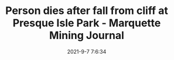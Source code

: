 ---
"title": "Person dies after fall from cliff at Presque Isle Park - Marquette Mining Journal"
"date": "2021-9-7 7:6:34"
"feed_name": "GOOGLENEWSMINING"
"feed_website": "https://news.google.com/search?q=mining%2Bincident&hl=en-US&gl=US&ceid=US:en"
"feed_rss": "https://news.google.com/rss/search?q=mining%2Bincident&hl=en-US&gl=US&ceid=US:en"
"link": "https://www.miningjournal.net/news/front-page-news/2021/09/person-dies-after-fall-from-cliff-at-presque-isle-park/"
"file": "_posts/2021-1-1-e3d86f3e65a76462bf67dd537dd8475649ec2427.md"
"accident": "1"
"drilling": "0"
---